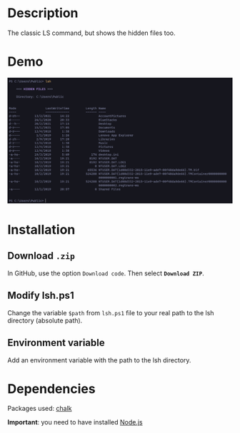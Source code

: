 # Description
The classic LS command, but shows the hidden files too.

# Demo
![demo](./img/demo.png)

# Installation

## Download `.zip`
In GitHub, use the option `Download code`. Then select **`Download ZIP`**.

## Modify lsh.ps1
Change the variable `$path` from `lsh.ps1` file to your real path to the lsh directory (absolute path).

## Environment variable
Add an environment variable with the path to the lsh directory.

# Dependencies
Packages used: [chalk](https://www.npmjs.com/package/chalk)

**Important**: you need to have installed [Node.js](https://nodejs.org/en/)